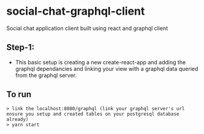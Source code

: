 # social-chat-graphql-client
Social chat application client built using react and graphql client

## Step-1: 

- This basic setup is creating a new create-react-app and adding the graphql dependancies and linking your view with a graphql data queried from the graphql server.

## To run
```
> link the localhost:8080/graphql (link your graphql server's url ensure you setup and created tables on your postgresql database already)
> yarn start
```


